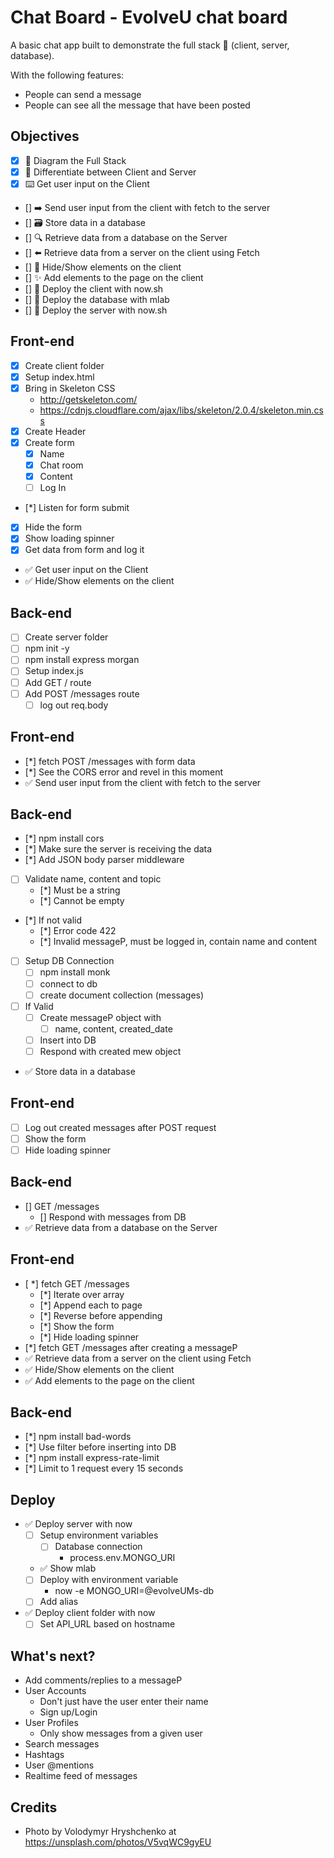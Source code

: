 # Chat Board - EvolveU chat board

A basic chat app built to demonstrate the full stack 🥞 (client, server, database).

With the following features:

* People can send a message
* People can see all the message that have been posted

<!-- ![example-site](example-site.gif) -->

## Objectives

* [x] 📝 Diagram the Full Stack
* [x] 🔎 Differentiate between Client and Server
* [x] ⌨️ Get user input on the Client
* [] ➡️ Send user input from the client with fetch to the server
* [] 🗃 Store data in a database
* [] 🔍 Retrieve data from a database on the Server
* [] ⬅️ Retrieve data from a server on the client using Fetch
* [] 🙈 Hide/Show elements on the client
* [] ✨ Add elements to the page on the client
* [] 🚀 Deploy the client with now.sh
* [] 🚀 Deploy the database with mlab
* [] 🚀 Deploy the server with now.sh

## Front-end

* [x] Create client folder
* [x] Setup index.html
* [x] Bring in Skeleton CSS
  * http://getskeleton.com/
  * https://cdnjs.cloudflare.com/ajax/libs/skeleton/2.0.4/skeleton.min.css
* [x] Create Header
* [x] Create form
  * [x] Name
  * [x] Chat room
  * [x] Content
  * [ ] Log In
* [*] Listen for form submit
* [x] Hide the form
* [x] Show loading spinner
* [x] Get data from form and log it
* ✅ Get user input on the Client
* ✅ Hide/Show elements on the client

## Back-end

* [ ] Create server folder
* [ ] npm init -y
* [ ] npm install express morgan
* [ ] Setup index.js
* [ ] Add GET / route
* [ ] Add POST /messages route
  * [ ] log out req.body

## Front-end

* [*] fetch POST /messages with form data
* [*] See the CORS error and revel in this moment
* ✅ Send user input from the client with fetch to the server

## Back-end

* [*] npm install cors
* [*] Make sure the server is receiving the data
* [*] Add JSON body parser middleware
* [ ] Validate name, content and topic
  * [*] Must be a string
  * [*] Cannot be empty
* [*] If not valid
  * [*] Error code 422
  * [*] Invalid messageP, must be logged in, contain name and content
* [ ] Setup DB Connection
  * [ ] npm install monk
  * [ ] connect to db
  * [ ] create document collection (messages)
* [ ] If Valid
  * [ ] Create messageP object with
    * [ ] name, content, created_date
  * [ ] Insert into DB
  * [ ] Respond with created mew object
* ✅ Store data in a database

## Front-end

* [ ] Log out created messages after POST request
* [ ] Show the form
* [ ] Hide loading spinner

## Back-end

* [] GET /messages
  * [] Respond with messages from DB
* ✅ Retrieve data from a database on the Server

## Front-end

* [ *] fetch GET /messages
  * [*] Iterate over array
  * [*] Append each to page
  * [*] Reverse before appending
  * [*] Show the form
  * [*] Hide loading spinner
* [*] fetch GET /messages after creating a messageP
* ✅ Retrieve data from a server on the client using Fetch
* ✅ Hide/Show elements on the client
* ✅ Add elements to the page on the client

## Back-end

* [*] npm install bad-words
* [*] Use filter before inserting into DB
* [*] npm install express-rate-limit
* [*] Limit to 1 request every 15 seconds

## Deploy

* ✅ Deploy server with now
  * [ ] Setup environment variables
    * [ ] Database connection
      * process.env.MONGO_URI
  * ✅ Show mlab
  * [ ] Deploy with environment variable
    * now -e MONGO_URI=@evolveUMs-db
  * [ ] Add alias
* ✅ Deploy client folder with now
  * [ ] Set API_URL based on hostname

## What's next?

* Add comments/replies to a messageP
* User Accounts
  * Don't just have the user enter their name
  * Sign up/Login
* User Profiles
  - Only show messages from a given user
* Search messages
* Hashtags
* User @mentions
* Realtime feed of messages

## Credits
* Photo by Volodymyr Hryshchenko  at https://unsplash.com/photos/V5vqWC9gyEU
